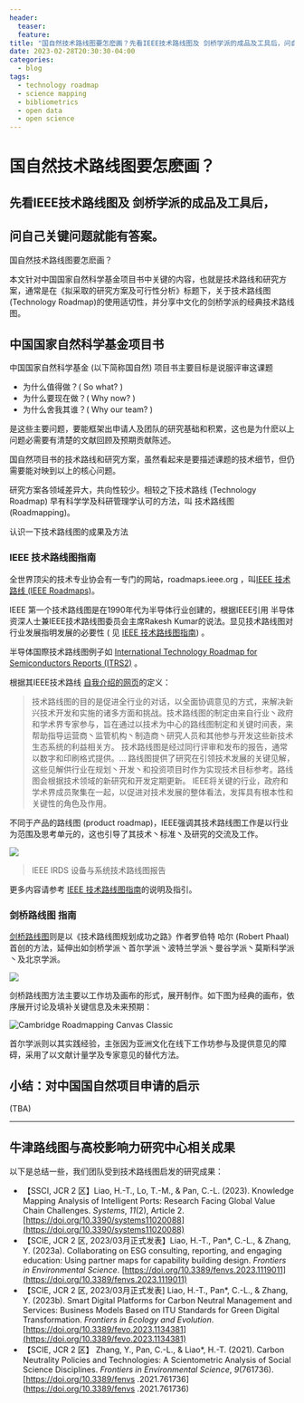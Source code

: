 ```yaml
---
header: 
  teaser: 
  feature: 
title: "国自然技术路线图要怎麽画？先看IEEE技术路线图及 剑桥学派的成品及工具后，问自己关键问题就能有答案。"
date: 2023-02-28T20:30:30-04:00
categories:
  - blog
tags:
  - technology roadmap
  - science mapping
  - bibliometrics
  - open data
  - open science
---
```


# 国自然技术路线图要怎麽画？

## 先看IEEE技术路线图及 剑桥学派的成品及工具后，
## 问自己关键问题就能有答案。


国自然技术路线图要怎麽画？

本文针对中国国家自然科学基金项目书中关键的内容，也就是技术路线和研究方案，通常是在《拟采取的研究方案及可行性分析》标题下，关于技术路线图 (Technology Roadmap)的使用适切性，并分享中文化的剑桥学派的经典技术路线图。


##  中国国家自然科学基金项目书

中国国家自然科学基金 (以下简称国自然) 项目书主要目标是说服评审这课题
* 为什么值得做？( So what? )
* 为什么要现在做？( Why now? )
* 为什么舍我其谁？( Why our team? )

是这些主要问题，要能框架出申请人及团队的研究基础和积累，这也是为什麽以上问题必需要有清楚的文献回顾及预期贡献陈述。

国自然项目书的技术路线和研究方案，虽然看起来是要描述课题的技术细节，但仍需要能对映到以上的核心问题。

研究方案各领域差异大，共向性较少。相较之下技术路线 (Technology Roadmap) 早有科学学及科研管理学认可的方法，叫 技术路线图 (Roadmapping)。

认识一下技术路线图的成果及方法

### IEEE 技术路线图指南
全世界顶尖的技术专业协会有一专门的网站，roadmaps.ieee.org ，叫[IEEE 技术路线 (IEEE Roadmaps)](https://roadmaps.ieee.org/)。

IEEE 第一个技术路线图是在1990年代为半导体行业创建的，根据IEEE引用 半导体资深人士兼IEEE技术路线图委员会主席Rakesh Kumar的说法。显见技术路线图对行业发展指明发展的必要性 ( 见 [IEEE 技术路线图指南](https://roadmaps.ieee.org/guide-to-technology-roadmaps)) 。

半导体国際技术路线图例子如 [International Technology Roadmap for Semiconductors Reports (ITRS2)](http://www.itrs2.net/itrs-reports.html) 。

根据其IEEE技术路线 [自我介绍的网页](https://roadmaps.ieee.org/about)的定义：

> 技术路线图的目的是促进全行业的对话，以全面协调意见的方式，来解决新兴技术开发和实施的诸多方面和挑战。技术路线图的制定由来自行业丶政府和学术界专家参与，旨在通过以技术为中心的路线图制定和关键时间表，来帮助指导运营商丶监管机构丶制造商丶研究人员和其他参与开发这些新技术生态系统的利益相关方。
> 技术路线图是经过同行评审和发布的报告，通常以数字和印刷格式提供。... 路线图提供了研究在引领技术发展的关键见解，这些见解供行业在规划丶开发丶和投资项目时作为实现技术目标参考。路线图会根据技术领域的新研究和开发定期更新。
> IEEE将关键的行业，政府和学术界成员聚集在一起，以促进对技术发展的整体看法，发挥具有根本性和关键性的角色及作用。

不同于产品的路线图 (product roadmap)，IEEE强调其技术路线图工作是以行业为范围及思考单元的，这也引导了其技术丶标准丶及研究的交流及工作。

![](https://irds.ieee.org/images/files/carousel/irds-roadmap_2022.jpg)
> IEEE IRDS 设备与系统技术路线图报告

更多内容请参考 [IEEE 技术路线图指南](https://roadmaps.ieee.org/guide-to-technology-roadmaps)的说明及指引。

### 剑桥路线图 指南

[剑桥路线图](https://www.cambridgeroadmapping.net/)则是以《技术路线图规划成功之路》作者罗伯特 哈尔 (Robert Phaal) 首创的方法，延伸出如剑桥学派丶首尔学派丶波特兰学派丶曼谷学派丶莫斯科学派丶及北京学派。

![](https://images.squarespace-cdn.com/content/v1/580a088fff7c50685dae805e/1590500949484-6NQ3HQ571XZ0K08L7O60/cambridgeroadmapping_phaal.jpg?format=2500w)

剑桥路线图方法主要以工作坊及画布的形式，展开制作。如下图为经典的画布，依序展开讨论及填补关键信息及未来预期：

![Cambridge Roadmapping Canvas Classic](https://oxfordroadmap.github.io/ping/assets/images/canvas/cambridge-roadmapping_rob-phaal_template_zh.svg)

首尔学派则以其实践经验，主张因为亚洲文化在线下工作坊参与及提供意见的障碍，采用了以文献计量学及专家意见的替代方法。


##  小结：对中国国自然项目申请的启示

(TBA)

-----
## 牛津路线图与高校影响力研究中心相关成果

以下是总结一些，我们团队受到技术路线图启发的研究成果：

* 【SSCI, JCR 2 区】Liao, H.-T., Lo, T.-M., & Pan, C.-L. (2023). Knowledge Mapping Analysis of Intelligent Ports: Research Facing Global Value Chain Challenges. _Systems_, _11_(2), Article 2. [https://doi.org/10.3390/systems11020088](https://doi.org/10.3390/systems11020088)
* 【SCIE, JCR 2 区, 2023/03月正式发表】Liao, H.-T., Pan\*, C.-L., & Zhang, Y. (2023a). Collaborating on ESG consulting, reporting, and engaging education: Using partner maps for capability building design. _Frontiers in Environmental Science_. [https://doi.org/10.3389/fenvs.2023.1119011](https://doi.org/10.3389/fenvs.2023.1119011)
* 【SCIE, JCR 2 区, 2023/03月正式发表\] Liao, H.-T., Pan\*, C.-L., & Zhang, Y. (2023b). Smart Digital Platforms for Carbon Neutral Management and Services: Business Models Based on ITU Standards for Green Digital Transformation. _Frontiers in Ecology and Evolution_. [https://doi.org/10.3389/fevo.2023.1134381](https://doi.org/10.3389/fevo.2023.1134381)
* 【SCIE, JCR 2 区】 Zhang, Y., Pan, C.-L., & Liao\*, H.-T. (2021). Carbon Neutrality Policies and Technologies: A Scientometric Analysis of Social Science Disciplines. _Frontiers in Environmental Science_, _9_(761736). [https://doi.org/10.3389/fenvs .2021.761736](https://doi.org/10.3389/fenvs .2021.761736)
